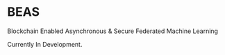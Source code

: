 # BEAS
Blockchain Enabled Asynchronous & Secure Federated Machine Learning

Currently In Development.
